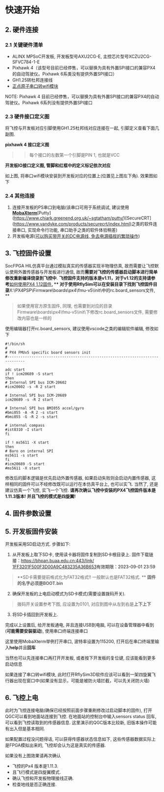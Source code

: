 # 快速开始



## 2. 硬件连接

### 2.1 关键硬件清单

- ALINX MPSoC开发板, 开发板型号AXU2CG-E, 主控芯片型号XCZU2CG-SFVC784-1-E
- Pixhawk 4（该型号目前已经停售，可以替换为具有外置SPI接口的兼容PX4的自动驾驶仪。Pixhawk 6系类没有提供外置SPI接口）
- GH1.25转杜邦连接线
- [正点原子串口转wifi模块](https://detail.tmall.com/item.htm?spm=a230r.1.14.18.69a09754bcIZd5&id=609757779633&ns=1&abbucket=8&skuId=4447338308660)

<!-- WARNING: Pixhawk 4 目前已经停售，可以替换为具有外置SPI接口的兼容PX4的自动驾驶仪。Pixhawk 6系列没有提供外置SPI接口 -->

NOTE: Pixhawk 4 目前已经停售，可以替换为具有外置SPI接口的兼容PX4的自动驾驶仪。Pixhawk 6系列没有提供外置SPI接口

### 2.3 硬件接口定义图

将飞控与开发板对应引脚使用GH1.25杜邦线对应连接在一起, 引脚定义查看下面几副图.  

**pixhawk 4 接口定义图**

>> 每个接口的左数第一个引脚是PIN 1, 也就是VCC

<!-- ![image.png](https://cdn.nlark.com/yuque/0/2021/png/1166025/1627393529101-bbd46a6d-b028-48f9-b1b0-a6badc5ada6e.png#averageHue=%23ececec&height=506&id=u1c6491a7&originHeight=506&originWidth=428&originalType=binary&ratio=1&rotation=0&showTitle=false&size=46557&status=done&style=none&title=&width=428) -->

<!-- ![image.png](https://cdn.nlark.com/yuque/0/2021/png/1166025/1627450886931-a7743dbe-4e5b-4b0d-97b2-ea6686ae5a51.png#averageHue=%23889792&height=503&id=uf8126912&originHeight=648&originWidth=681&originalType=binary&ratio=1&rotation=0&showTitle=false&size=946513&status=done&style=none&title=&width=529) -->

<!-- ![image.png](https://cdn.nlark.com/yuque/0/2021/png/1166025/1627393619541-fd66ba9d-cb8c-450d-bf8c-02481b2a5b9d.png#averageHue=%23f4f3f3&height=472&id=u5bafd894&originHeight=472&originWidth=631&originalType=binary&ratio=1&rotation=0&showTitle=false&size=44326&status=done&style=none&title=&width=631)! -->

<!-- [image.png](https://cdn.nlark.com/yuque/0/2021/png/1166025/1627393693107-afb43656-12c8-46db-96f1-55970b879e00.png#averageHue=%23f2f2f1&height=541&id=uea23bbf0&originHeight=541&originWidth=610&originalType=binary&ratio=1&rotation=0&showTitle=false&size=54559&status=done&style=none&title=&width=610) -->

<!-- ![image.png](https://cdn.nlark.com/yuque/0/2021/png/1166025/1627393717322-62410e1c-ac24-4bff-a627-32462a05eb9c.png#averageHue=%23f4f3f2&height=714&id=u6d916738&originHeight=714&originWidth=627&originalType=binary&ratio=1&rotation=0&showTitle=false&size=69934&status=done&style=none&title=&width=627) -->

<!-- ![image.png](https://cdn.nlark.com/yuque/0/2021/png/1166025/1627393763560-84d2655c-e2a3-48df-995c-7c4f8fccc813.png#averageHue=%23f2f2f1&height=541&id=ud649b3cf&originHeight=541&originWidth=617&originalType=binary&ratio=1&rotation=0&showTitle=false&size=57279&status=done&style=none&title=&width=617) -->

<!-- [Pixhawk4-Pinouts.pdf](https://www.yuque.com/attachments/yuque/0/2021/pdf/1166025/1627387378406-23e412b3-557b-4c01-bcb7-93daf58663f1.pdf) -->

**开发板IO接口定义图, 管脚和红框中的定义标记依次对应**

<!-- ![开发板管脚定义.png](https://cdn.nlark.com/yuque/0/2022/png/1166025/1651756798075-09daedfc-e1e9-42d0-aac4-1bae9356ed41.png#averageHue=%23889d87&clientId=u50b462d9-52dd-4&from=drop&id=u187c2ac2&originHeight=1191&originWidth=1739&originalType=binary&ratio=1&rotation=0&showTitle=false&size=2924980&status=done&style=none&taskId=ubb531707-86c7-4ecd-9703-cf8405667d6&title=) -->

如上图, 将串口wifi模块安装到开发板对应的位置上(位置见上图左下角).  效果图如下

<!-- ![image.png](https://cdn.nlark.com/yuque/0/2021/png/1166025/1627398665804-20ddf57c-881a-4e30-9eb3-e97b722219c7.png#averageHue=%236b7274&height=434&id=u6f8a0674&originHeight=737&originWidth=821&originalType=binary&ratio=1&rotation=0&showTitle=false&size=799912&status=done&style=none&title=&width=484) -->

### 2.4 其他连接

1. 连接开发板的PS串口到电脑(该串口可用于系统调试, 建议使用[**MobaXterm**](https://mobaxterm.mobatek.net/)\[Putty](https://www.chiark.greenend.org.uk/~sgtatham/putty/)\[SecureCRT](https://www.vandyke.com/products/securecrt/index.html)之类的软件连接串口, 实现命令行功能, 串口助手之类的软件体验稍差)
2. 开发板电源([可以购买带开关的DC电源线, 免去电源插拔的繁琐操作](https://item.taobao.com/item.htm?spm=a1z09.2.0.0.32f12e8dZlbJXh&id=599221327119&_u=rqvdro2801a))

## 3. 飞控固件设置
SocFPGA HIL仿真平台通过模拟真实的传感器实现半物理仿真, 故而需要让飞控默认使用外置传感器与开发板进行通信, 故而**需要对飞控的传感器启动脚本进行简单修改重新编译烧录到飞控中**. 
**飞控固件支持的版本是v1.11，对于v1.12的支持请参考**[如何使用PX4 1.12固件](https://www.yuque.com/rflysocfpgahil/lkdltx/goxg0w?view=doc_embed)**, ** 对于使用RflySim可以在安装目录下找到飞控固件目录**X:\PX4PSP\Firmware\boards\px4\fmu-v5\init\中的rc.board_sensors文件, **
> 如果使用官方原生固件, 同理, 也需要到对应的目录Firmware\boards\px4\fmu-v5\init\下修改rc.board_sensors文件, 需要修改内容也是一样的

使用编辑器打开rc.board_sensors, 建议使用vscode之类的编辑软件编辑, 修改如下
```shell
#!/bin/sh
#
# PX4 FMUv5 specific board sensors init
#------------------------------------------------------------------------------

adc start
if ! icm20689 -S start
then
# Internal SPI bus ICM-20602
#icm20602 -s -R 2 start

# Internal SPI bus ICM-20689
icm20689 -s -R 2 start

# Internal SPI bus BMI055 accel/gyro
#bmi055 -A -R 2 -s start
#bmi055 -G -R 2 -s start

# internal compass
#ist8310 -I start
fi

if ! ms5611 -X start
then
# Baro on internal SPI
ms5611 -s start
fi
#icm20689 -S start
#ms5611 -X start
```
修改后的脚本逻辑是优先启动外置传感器, 如果启动失败则会启动内置传感器, 这样相同的固件可以不经修改既可以运行在本仿真平台上, 也可以实飞. 当然了, 还是建议仿真一个飞控, 实飞一个飞控.
**请再次确认飞控中安装的PX4飞控固件版本是1.11.3版本!**
**并且飞控的模式是四旋翼!**
## 4. 固件参数设置
<!-- ![image.png](https://cdn.nlark.com/yuque/0/2022/png/1166025/1645510605585-f56a5cab-38cb-46b7-93a5-92def97cd6aa.png#averageHue=%23282524&clientId=u08cbd0eb-5f2e-4&from=paste&height=29&id=uf7b9a51d&originHeight=27&originWidth=640&originalType=binary&ratio=1&rotation=0&showTitle=false&size=5828&status=done&style=none&taskId=u4d86f03d-69a0-406a-b10f-8e0d3dbf3ee&title=&width=692) -->

<!-- ![image.png](https://cdn.nlark.com/yuque/0/2022/png/1166025/1645510733198-50b354c6-e1cd-4e29-a958-267e0006d63b.png#averageHue=%232a2725&clientId=u08cbd0eb-5f2e-4&from=paste&height=34&id=uebd37f1e&originHeight=30&originWidth=618&originalType=binary&ratio=1&rotation=0&showTitle=false&size=7849&status=done&style=none&taskId=ucfdcfeab-6d4f-448e-bec2-5c6741fdb75&title=&width=692) -->
## 5. 开发板固件安装
开发板采用SD启动方式. 步骤如下:

1. 从开发板上取下SD卡, 使用读卡器将固件复制到SD卡根目录上.  固件下载链接：[https://bhpan.buaa.edu.cn:443/link/    1FF3201F500F3D00A9C483235A36B653](https://bhpan.buaa.edu.cn:443/link/1FF3201F500F3D00A9C483235A36B653)有效期限：2023-09-01 23:59
> **SD卡需要提前格式化为FAT32格式!! 一般默认也是FAT32格式. **
> **固件的名字必须是BOOT.bin**

2. 确保开发板的上电启动模式为SD卡模式(需要设置拨码开关).
> 拨码开关设置参考下图, 应设置为0101, 对应到图中从左到右是**上下上下**
<!-- > ![image.png](https://cdn.nlark.com/yuque/0/2021/png/1166025/1627396480265-8544e806-bcf6-4f0c-90a4-4988783e9080.png#averageHue=%231f211e&height=207&id=vJWr5&originHeight=396&originWidth=1160&originalType=binary&ratio=1&rotation=0&showTitle=false&size=810277&status=done&style=none&title=&width=605) -->

3. 将SD卡插回到开发板上.

完成以上设置后, 给开发板通电, 并且连接USB到电脑, 可以在设备管理器中看到(**可能需要安装驱动**), 使用串口终端连接串口
<!-- ![image.png](https://cdn.nlark.com/yuque/0/2021/png/1166025/1627396642253-0f6ee54e-6d5b-46c9-a37d-6b2bbcdedeae.png#averageHue=%23f5f1ed&height=42&id=udbbda1a3&originHeight=42&originWidth=387&originalType=binary&ratio=1&rotation=0&showTitle=false&size=7032&status=done&style=none&title=&width=387) -->
这里使用MobaXterm举例打开串口, 波特率设置为115200, 打开后在串口终端里输入**help**并且**回车**
<!-- ![shell.gif](https://cdn.nlark.com/yuque/0/2021/gif/1166025/1627397344446-6c638b00-be4e-493a-9173-5699fe8b41ee.gif#averageHue=%23fcfcfb&height=909&id=u456abdcb&originHeight=909&originWidth=1627&originalType=binary&ratio=1&rotation=0&showTitle=false&size=621814&status=done&style=none&title=&width=1627) -->
当然也可以先连接串口再打开开发板, 或者按下开发板的复位键, 应该能看到更多启动信息
<!-- ![shell2.gif](https://cdn.nlark.com/yuque/0/2021/gif/1166025/1627397631533-cf07ba30-2b24-49d6-9575-f814a48c3e06.gif#averageHue=%23262626&height=778&id=u638e1feb&originHeight=778&originWidth=1383&originalType=binary&ratio=1&rotation=0&showTitle=false&size=301592&status=done&style=none&title=&width=1383) -->
如果连接了串口转wifi模块, 此时打开RflySim3D软件应该可以看到一架四旋翼飞行器出现在窗口中(如果没有显示，可能是被防火墙拦截，可以先关闭防火墙)
<!-- ![image.png](https://cdn.nlark.com/yuque/0/2021/png/1166025/1627397741790-b8d942db-2165-4b31-9297-0d349db6c5f7.png#averageHue=%234d5b39&height=720&id=u4672d79d&originHeight=720&originWidth=1280&originalType=binary&ratio=1&rotation=0&showTitle=false&size=2027812&status=done&style=none&title=&width=1280) -->

## 6. 飞控上电
此时为飞控连接电脑(确保已经按照前面步骤重刷修改过启动脚本的固件), 打开QGC可以看到地面站连接到飞控. 在地面站的控制台中输入sensors status 回车, 可以看到飞控读取到的传感器信息. 这里演示的QGC版本比较新, 旧版本操作可能有出入但是基本相同.
<!-- ![QGC.gif](https://cdn.nlark.com/yuque/0/2021/gif/1166025/1627398206891-71b4ba41-5aa9-42d5-94b8-8703440db8fa.gif#averageHue=%235d6769&height=913&id=ufc1a3e51&originHeight=913&originWidth=1708&originalType=binary&ratio=1&rotation=0&showTitle=false&size=7495071&status=done&style=none&title=&width=1708) -->
如果配置过程没问题得话, 可以获得传感器状态信息如下, 这些传感器数据实际上是FPGA模拟出来的, 飞控却会认为这是真实的传感器.  
<!-- ![image.png](https://cdn.nlark.com/yuque/0/2021/png/1166025/1627398254378-871db728-274a-4df1-b0ba-6be5ac84584a.png#averageHue=%23383635&height=766&id=ud5bafd89&originHeight=766&originWidth=781&originalType=binary&ratio=1&rotation=0&showTitle=false&size=179455&status=done&style=none&title=&width=781) -->
如果没有上图效果请再次确认

- 飞控的Px4 版本是1.11.3.
- 且飞行模式是四旋翼模式.
- 确认飞控和开发板物理接线正确. 
- 检查地线是否正确连接.
